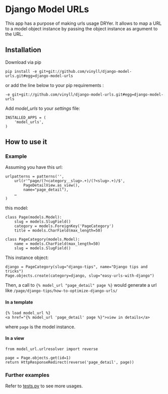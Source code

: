 # Django Model URLs

This app has a purpose of making urls usage DRYer.
It allows to map a URL to a model object instance by passing the object instance
as argument to the URL.


## Installation

Download via pip

    pip install -e git+git://github.com/vinyll/django-model-urls.git#egg=django-model-urls

or add the line below to your pip requirements :

    -e git+git://github.com/vinyll/django-model-urls.git#egg=django-model-urls


Add _model_urls_ to your _settings_ file:

    INSTALLED_APPS = (
        'model_urls',
    )


## How to use it


### Example

Assuming you have this url:

    urlpatterns = patterns('',
        url(r'^page/(?<category__slug>.+)/(?<slug>.+)/$',
            PageDetailView.as_view(),
            name="page_detail"),
        …
    )

this model:

    class Page(models.Model):
        slug = models.SlugField()
        category = models.ForeignKey('PageCategory')
        title = models.CharField(max_length=50)

    class PageCategory(models.Model):
        name = models.CharField(max_length=50)
        slug = models.SlugField()


This instance object:

    django = PageCategory(slug="django-tips", name="Django tips and tricks")
    Page.objects.create(category=django, slug="easy-urls-with-django")

Then, a call to `{% model_url "page_detail" page %}` would generate a url like
`/page/django-tips/how-to-optimize-django-urls/`


#### In a template

    {% load model_url %}
    <a href="{% model_url 'page_detail' page %}">view in details</a>

where `page` is the model instance.


#### In a view

    from model_url.urlresolver import reverse

    page = Page.objects.get(id=1)
    return HttpResponseRedirect(reverse('page_detail', page))


### Further examples

Refer to [tests.py](https://github.com/vinyll/django-model-urls/blob/master/model_urls/tests.py)
to see more usages.

